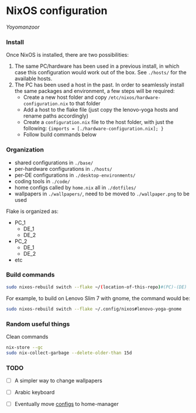 # NixOS configuration

_Yoyomanzoor_

### Install

Once NixOS is installed, there are two possibilities:

1. The same PC/hardware has been used in a previous install, in which case this configuration would work out of the box. See `./hosts/` for the available hosts.
2. The PC has been used a host in the past. In order to seamlessly install the same packages and environment, a few steps will be required:
    - Create a new host folder and copy `/etc/nixos/hardware-configuration.nix` to that folder
    - Add a host to the flake file (just copy the lenovo-yoga hosts and rename paths accordingly)
    - Create a `configuration.nix` file to the host folder, with just the following: `{imports = [./hardware-configuration.nix]; }`
    - Follow build commands below

### Organization

- shared configurations in `./base/`
- per-hardware configurations in `./hosts/`
- per-DE configurations in `./desktop-environments/`
- coding tools in `./code/`
- home configs called by `home.nix` all in `./dotfiles/`
- wallpapers in `./wallpapers/`, need to be moved to `./wallpaper.png` to be used

Flake is organized as:

- PC_1
    - DE_1
    - DE_2
- PC_2
    - DE_1
    - DE_2
- etc

### Build commands

```bash
sudo nixos-rebuild switch --flake ~/(location-of-this-repo)#(PC)-(DE)
```

For example, to build on Lenovo Slim 7 with gnome, the command would be:

```bash
sudo nixos-rebuild switch --flake ~/.config/nixos#lenovo-yoga-gnome
```

### Random useful things

Clean commands

```bash
nix-store --gc
sudo nix-collect-garbage --delete-older-than 15d
```

### TODO

- [ ] A simpler way to change wallpapers
- [ ] Arabic keyboard
- [ ] Eventually move [configs](https://www.github.com/Yoyomanzoor/dotfiles.git) to home-manager

